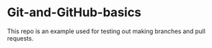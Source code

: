 # Git-and-GitHub-basics

This repo is an example used for testing out making branches and pull requests.
